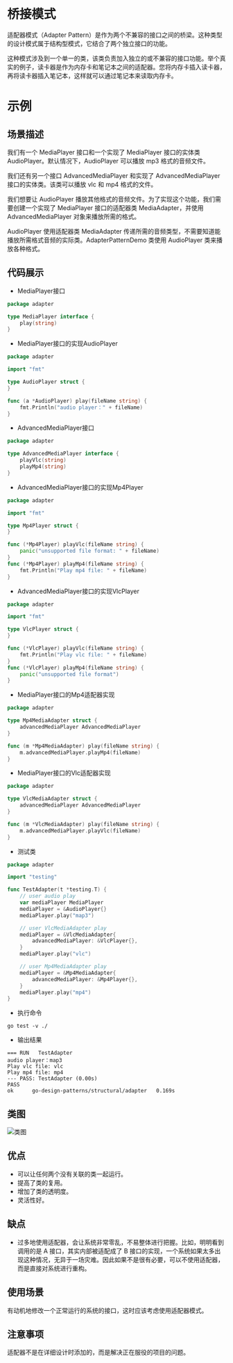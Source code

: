 # 桥接模式
适配器模式（Adapter Pattern）是作为两个不兼容的接口之间的桥梁。这种类型的设计模式属于结构型模式，它结合了两个独立接口的功能。

这种模式涉及到一个单一的类，该类负责加入独立的或不兼容的接口功能。举个真实的例子，读卡器是作为内存卡和笔记本之间的适配器。您将内存卡插入读卡器，再将读卡器插入笔记本，这样就可以通过笔记本来读取内存卡。
# 示例
## 场景描述
我们有一个 MediaPlayer 接口和一个实现了 MediaPlayer 接口的实体类 AudioPlayer。默认情况下，AudioPlayer 可以播放 mp3 格式的音频文件。

我们还有另一个接口 AdvancedMediaPlayer 和实现了 AdvancedMediaPlayer 接口的实体类。该类可以播放 vlc 和 mp4 格式的文件。

我们想要让 AudioPlayer 播放其他格式的音频文件。为了实现这个功能，我们需要创建一个实现了 MediaPlayer 接口的适配器类 MediaAdapter，并使用 AdvancedMediaPlayer 对象来播放所需的格式。

AudioPlayer 使用适配器类 MediaAdapter 传递所需的音频类型，不需要知道能播放所需格式音频的实际类。AdapterPatternDemo 类使用 AudioPlayer 类来播放各种格式。
## 代码展示
* MediaPlayer接口
``` go
package adapter

type MediaPlayer interface {
	play(string)
}
```
* MediaPlayer接口的实现AudioPlayer
``` go
package adapter

import "fmt"

type AudioPlayer struct {
}

func (a *AudioPlayer) play(fileName string) {
	fmt.Println("audio player：" + fileName)
}
```
* AdvancedMediaPlayer接口
``` go
package adapter

type AdvancedMediaPlayer interface {
	playVlc(string)
	playMp4(string)
}
```
* AdvancedMediaPlayer接口的实现Mp4Player
``` go
package adapter

import "fmt"

type Mp4Player struct {
}

func (*Mp4Player) playVlc(fileName string) {
	panic("unsupported file format: " + fileName)
}
func (*Mp4Player) playMp4(fileName string) {
	fmt.Println("Play mp4 file: " + fileName)
}
```

* AdvancedMediaPlayer接口的实现VlcPlayer
``` go
package adapter

import "fmt"

type VlcPlayer struct {
}

func (*VlcPlayer) playVlc(fileName string) {
	fmt.Println("Play vlc file: " + fileName)
}
func (*VlcPlayer) playMp4(fileName string) {
	panic("unsupported file format")
}
```

* MediaPlayer接口的Mp4适配器实现
``` go
package adapter

type Mp4MediaAdapter struct {
	advancedMediaPlayer AdvancedMediaPlayer
}

func (m *Mp4MediaAdapter) play(fileName string) {
	m.advancedMediaPlayer.playMp4(fileName)
}
```
* MediaPlayer接口的Vlc适配器实现
``` go
package adapter

type VlcMediaAdapter struct {
	advancedMediaPlayer AdvancedMediaPlayer
}

func (m *VlcMediaAdapter) play(fileName string) {
	m.advancedMediaPlayer.playVlc(fileName)
}

```
* 测试类
``` go
package adapter

import "testing"

func TestAdapter(t *testing.T) {
	// user audio play
	var mediaPlayer MediaPlayer
	mediaPlayer = &AudioPlayer{}
	mediaPlayer.play("map3")

	// user VlcMediaAdapter play
	mediaPlayer = &VlcMediaAdapter{
		advancedMediaPlayer: &VlcPlayer{},
	}
	mediaPlayer.play("vlc")

	// user Mp4MediaAdapter play
	mediaPlayer = &Mp4MediaAdapter{
		advancedMediaPlayer: &Mp4Player{},
	}
	mediaPlayer.play("mp4")
}
```
* 执行命令
```shell
go test -v ./
```

* 输出结果
```
=== RUN   TestAdapter
audio player：map3
Play vlc file: vlc
Play mp4 file: mp4
--- PASS: TestAdapter (0.00s)
PASS
ok      go-design-patterns/structural/adapter   0.169s
```
## 类图
![类图](https://caixunshi.github.io/document/go-design-patterns/adapter.jpg)

## 优点
* 可以让任何两个没有关联的类一起运行。
* 提高了类的复用。 
* 增加了类的透明度。 
* 灵活性好。

## 缺点
* 过多地使用适配器，会让系统非常零乱，不易整体进行把握。比如，明明看到调用的是 A 接口，其实内部被适配成了 B 接口的实现，一个系统如果太多出现这种情况，无异于一场灾难。因此如果不是很有必要，可以不使用适配器，而是直接对系统进行重构。

## 使用场景
有动机地修改一个正常运行的系统的接口，这时应该考虑使用适配器模式。
## 注意事项
适配器不是在详细设计时添加的，而是解决正在服役的项目的问题。